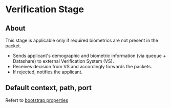 # Verification Stage

## About
This stage is applicable only if required biometrics are not present in the packet.
* Sends applicant's demographic and biometric information (via queque + Datashare) to external Verification System (VS).
* Receives decision from VS and accordingly forwards the packets.
* If rejected, notifies the applicant.

## Default context, path, port
Refert to [bootstrap properties](src/main/resources/bootstrap.properties)
